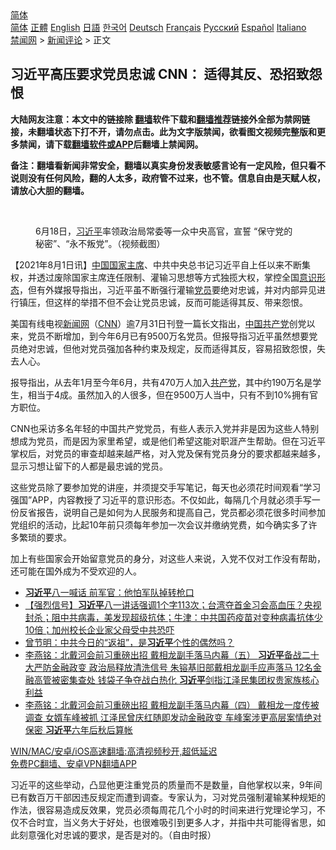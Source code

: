  <!-- 面包屑导航 --> <div class="breadcrumb"><!-- GTranslate: https://gtranslate.io/ -->  <div class="switcher notranslate">  <div class="selected">  <a href="#" onclick="return false;"> 简体</a>  </div>  <div class="option">  <a href="https://www.bannedbook.org" onclick="doGTranslate('zh-CN|zh-CN');jQuery('div.switcher div.selected a').html(jQuery(this).html());return false;" title="简体中文" class="nturl selected"> 简体</a>  <a href="https://www.bannedbook.org/zh-tw/" onclick="doGTranslate('zh-CN|zh-TW');jQuery('div.switcher div.selected a').html(jQuery(this).html());return false;" title="繁體中文" class="nturl"> 正體</a>  <a href="https://www.bannedbook.org/en/" onclick="doGTranslate('zh-CN|en');jQuery('div.switcher div.selected a').html(jQuery(this).html());return false;" title="English" class="nturl"> English</a>  <a href="https://www.bannedbook.org/ja/" onclick="doGTranslate('zh-CN|ja');jQuery('div.switcher div.selected a').html(jQuery(this).html());return false;" title="日本語" class="nturl"> 日語</a>  <a href="https://www.bannedbook.org/ko/" onclick="doGTranslate('zh-CN|ko');jQuery('div.switcher div.selected a').html(jQuery(this).html());return false;" title="한국어" class="nturl"> 한국어</a>  <a href="https://www.bannedbook.org/de/" onclick="doGTranslate('zh-CN|de');jQuery('div.switcher div.selected a').html(jQuery(this).html());return false;" title="Deutsch" class="nturl"> Deutsch</a>  <a href="https://www.bannedbook.org/fr/" onclick="doGTranslate('zh-CN|fr');jQuery('div.switcher div.selected a').html(jQuery(this).html());return false;" title="Français" class="nturl"> Français</a>  <a href="https://www.bannedbook.org/ru/" onclick="doGTranslate('zh-CN|ru');jQuery('div.switcher div.selected a').html(jQuery(this).html());return false;" title="Русский" class="nturl"> Русский</a>  <a href="https://www.bannedbook.org/es/" onclick="doGTranslate('zh-CN|es');jQuery('div.switcher div.selected a').html(jQuery(this).html());return false;" title="Español" class="nturl"> Español</a>  <a href="https://www.bannedbook.org/it/" onclick="doGTranslate('zh-CN|it');jQuery('div.switcher div.selected a').html(jQuery(this).html());return false;" title="Italiano" class="nturl"> Italiano</a>  </div>  </div>      <div class='breadcrumb-sub'><!-- Breadcrumb NavXT 6.3.0 --> <a href="https://www.bannedbook.org/" class="home">禁闻网</a> &gt; <a href="https://www.bannedbook.org/bnews/comments/" class="category">新闻评论</a> &gt; 正文</div></div><h2>习近平高压要求党员忠诚 CNN： 适得其反、恐招致怨恨</h2> <p class="notice"><b>大陆网友注意：本文中的链接除 <a href="https://github.com/bannedbook/fanqiang" >翻墙</a>软件下载和<a href="https://github.com/killgcd/justmysocks/blob/master/README.md">翻墙推荐</a>链接外全部为禁网链接，未翻墙状态下打不开，请勿点击。此为文字版禁闻，欲看图文视频完整版和更多禁闻，请下载<a href="https://github.com/bannedbook/fanqiang">翻墙软件或APP</a>后翻墙上禁闻网。</p><p>备注：翻墙看新闻非常安全，翻墙以真实身份发表敏感言论有一定风险，但只看不说则没有任何风险，翻的人太多，政府管不过来，也不管。信息自由是天赋人权，请放心大胆的翻墙。</b></p>  <div class="entry"> <br /> <figure><a href="https://i2.wp.com/upload-images-bucket-v64rleca837do.s3.eu-west-1.amazonaws.com/wp-content/uploads/2021/07/04020827/E4OCar0UYAM-xac-800x450-1.jpeg?fit=800%2C450&#038;ssl=1" data-caption="6月18日，习近平率领政治局常委等一众中央高官，宣誓 “保守党的秘密”、“永不叛党”。（视频截图）"></a><figcaption class="wp-caption-text">6月18日，<a href="https://www.bannedbook.org/bnews/tag/%e4%b9%a0%e8%bf%91%e5%b9%b3/" class="st_tag internal_tag" rel="tag" title="标签 习近平 下的日志">习近平</a>率领政治局常委等一众中央高官，宣誓 “保守党的秘密”、“永不叛党”。（视频截图）</figcaption></figure> <p>【2021年8月1日讯】<span class='wp_keywordlink_affiliate'><a href="https://www.bannedbook.org/" title="中国" target="_blank">中国</a></span><a href="https://www.bannedbook.org/bnews/tag/%E5%9B%BD%E5%AE%B6%E4%B8%BB%E5%B8%AD/" class="st_tag internal_tag" rel="tag" title="标签 国家主席 下的日志">国家主席</a>、中共中央总书记习近平自上任以来不断集权，并透过废除国家主席连任限制、灌输习思想等方式独揽大权，掌控全国<a href="https://www.bannedbook.org/bnews/tag/%E6%84%8F%E8%AF%86%E5%BD%A2%E6%80%81/" class="st_tag internal_tag" rel="tag" title="标签 意识形态 下的日志">意识形态</a>，但有外媒报导指出，习近平虽不断强行灌输<a href="https://www.bannedbook.org/bnews/tag/%E5%85%9A%E5%91%98/" class="st_tag internal_tag" rel="tag" title="标签 党员 下的日志">党员</a>要绝对忠诚，并对内部异见进行镇压，但这样的举措不但不会让党员忠诚，反而可能适得其反、带来怨恨。</p> <p>美国有线电视<span class='wp_keywordlink_affiliate'><a href="https://www.bannedbook.org/" title="新闻网">新闻网</a></span>（<a href="https://www.bannedbook.org/bnews/tag/cnn/" class="st_tag internal_tag" rel="tag" title="标签 CNN 下的日志">CNN</a>）逾7月31日刊登一篇长文指出，<a href="https://www.bannedbook.org/bnews/tag/%e4%b8%ad%e5%9b%bd%e5%85%b1%e4%ba%a7%e5%85%9a/" class="st_tag internal_tag" rel="tag" title="标签 中国共产党 下的日志">中国共产党</a>创党以来，党员不断增加，到今年6月已有9500万名党员。但报导指习近平虽然想要党员绝对忠诚，但他对党员强加各种约束及规定，反而适得其反，容易招致怨恨，失去人心。</p>  <p>报导指出，从去年1月至今年6月，共有470万人加入<a href="https://www.bannedbook.org/bnews/tag/%e5%85%b1%e4%ba%a7%e5%85%9a/" class="st_tag internal_tag" rel="tag" title="标签 共产党 下的日志">共产党</a>，其中约190万名是学生，相当于4成。虽然加入的人很多，但在9500万人当中，只有不到10%拥有官方职位。</p> <p>CNN也采访多名年轻的中国共产党党员，有些人表示入党并非是因为这些人特别想成为党员，而是因为家里希望，或是他们希望这能对职涯产生帮助。但在习近平掌权后，对党员的审查却越来越严格，对入党及保有党员身分的要求都越来越多，显示习想让留下的人都是最忠诚的党员。</p>  <p>这些党员除了要参加党的讲座，并须提交手写笔记，每天也必须花时间观看“学习强国”APP，内容教授了习近平的意识形态。不仅如此，每隔几个月就必须手写一份反省报告，说明自己是如何为人民服务和提高自己，党员都必须花很多时间参加党组织的活动，比起10年前只须每年参加一次会议并缴纳党费，如今确实多了许多繁琐的要求。</p> <p>加上有些国家会开始留意党员的身分，对这些人来说，入党不仅对工作没有帮助，还可能在国外成为不受欢迎的人。</p>  <ul class='op-related-articles' title='相关阅读'> <li><a href='https://www.bannedbook.org/bnews/comments/20210801/1598411.html' target='_blank'><b>习近平</b>八一喊话 前军官：他怕军队掉转枪口</a></li> <li><a href='https://www.bannedbook.org/bnews/bannedvideo/20210801/1598401.html' target='_blank'>【强烈信号】<b>习近平</b>八一讲话强调1个字113次；台湾夺首金习会高血压？央视封杀；阻中共病毒，美发现超级抗体；牛津：中共国药疫苗对变种病毒抗体少10倍；加州校长企业家父母受中共恐吓</a></li> <li><a href='https://www.bannedbook.org/bnews/comments/20210801/1598316.html' target='_blank'>曾节明：中共今日的“返祖”，是<b>习近平</b>个性的偶然吗？</a></li> <li><a href='https://www.bannedbook.org/bnews/comments/20210801/1598265.html' target='_blank'>李燕铭：北戴河会前习重磅出招 戴相龙副手落马内幕（五） <b>习近平</b>备战二十大严防金融政变 政治局释放清洗信号 朱镕基旧部戴相龙副手应声落马 12名金融高管被密集查处 钱袋子争夺战白热化 <b>习近平</b>剑指江泽民集团权贵家族核心利益</a></li> <li><a href='https://www.bannedbook.org/bnews/comments/20210801/1598257.html' target='_blank'>李燕铭：北戴河会前习重磅出招 戴相龙副手落马内幕（四） 戴相龙一度传被调查 女婿车峰被抓 江泽民曾庆红随即发动金融政变 车峰案涉更高层案情绝对保密 <b>习近平</b>六年后秋后算帐</a></li> </ul> <p class="texttj"> <a href="https://github.com/bannedbook/fanqiang/wiki/V2ray%E6%9C%BA%E5%9C%BA" target="_blank">WIN/MAC/安卓/iOS高速翻墙:高清视频秒开,超低延迟</a><br/> <a href="https://github.com/bannedbook/fanqiang/wiki/%E7%A6%81%E9%97%BB%E7%BD%91%E5%AE%89%E5%8D%93%E7%BF%BB%E5%A2%99%E6%96%B0%E9%97%BBAPP" target="_blank">免费PC翻墙、安卓VPN翻墙APP</a></p><p>习近平的这些举动，凸显他更注重党员的质量而不是数量，自他掌权以来，9年间已有数百万干部因违反规定而遭到调查。专家认为，习对党员强制灌输某种规矩的作法，很容易造成反效果，党员必须每周花几个小时的时间来进行党理论学习，不仅不合时宜，当义务大于好处，也很难吸引到更多人才，并指中共可能得省思，如此刻意强化对忠诚的要求，是否是对的。（自由时报）</p> <a name='sharetosocial'></a>  <div style="margin-bottom:5px;padding-bottom:5px;clear:both"> <div id="archive-pix-1" class="banner-ads"> <!-- AuctionX Display platform tag START --> <div id="26318x728x90x621x_ADSLOT2" clicktrack="%%CLICK_URL_ESC%%"></div> <!-- AuctionX Display platform tag END --> </div> <div id="archive-pix-2" class="banner-ads"> <!-- AuctionX Display platform tag START --> <div id="26315x300x250x621x_ADSLOT2" clicktrack="%%CLICK_URL_ESC%%"></div> <!-- AuctionX Display platform tag END --> </div> </div>  <div id="archive-pix-1" class="banner-ads"> <!-- AuctionX Display platform tag START --> <div id="26318x728x90x621x_ADSLOT3" clicktrack="%%CLICK_URL_ESC%%"></div> <!-- AuctionX Display platform tag END --> </div> </div><!--END ENTRY--> 